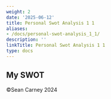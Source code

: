 ```yaml
---
weight: 2
date: '2025-06-12'
title: Personal Swot Analysis 1 1
aliases:
- /docs/personal-swot-analysis_1_1/
description: ''
linkTitle: Personal Swot Analysis 1 1
type: docs
---
```


<!-- Unsupported block type: unsupported -->

<!-- Unsupported block type: column_list -->

## My SWOT

<!-- Unsupported block type: child_database -->

<!-- Unsupported block type: toggle -->

<!-- Unsupported block type: toggle -->

<!-- Unsupported block type: divider -->

<!-- Unsupported block type: callout -->

©Sean Carney 2024

